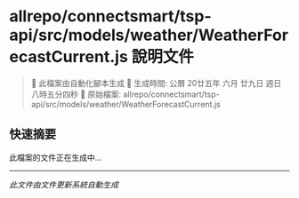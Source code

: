# allrepo/connectsmart/tsp-api/src/models/weather/WeatherForecastCurrent.js 說明文件

> 🚧 此檔案由自動化腳本生成
> 📅 生成時間: 公曆 20廿五年 六月 廿九日 週日 八時五分四秒
> 📂 原始檔案: allrepo/connectsmart/tsp-api/src/models/weather/WeatherForecastCurrent.js

## 快速摘要
此檔案的文件正在生成中...

<!-- 實際使用時，這裡會是 Claude Code 生成的完整文件內容 -->

---
*此文件由文件更新系統自動生成*
